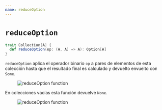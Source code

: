 ```yaml
---
name: reduceOption
---
```


# `reduceOption`

~~~ scala
trait Collection[A] {
  def reduceOption(op: (A, A) => A): Option[A]
}
~~~

`reduceOption` aplica el operador binario `op` a pares de elementos de esta colección hasta que el resultado final es calculado y devuelto envuelto con `Some`.

<figure class="diagram">
  <img src="../images/reduceOption.svg" alt="reduceOption function">
  <!-- <figcaption class="diagram-desc"></figcaption> -->
</figure>

En colecciones vacías esta función devuelve `None`.

<figure class="diagram">
  <img src="../images/reduceOption.2.svg" alt="reduceOption function">
  <!-- <figcaption class="diagram-desc"></figcaption> -->
</figure>
